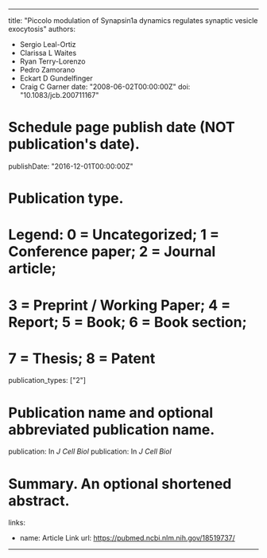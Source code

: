 
---
title: "Piccolo modulation of Synapsin1a dynamics regulates synaptic vesicle exocytosis"
authors:
- Sergio Leal-Ortiz 
- Clarissa L Waites
- Ryan Terry-Lorenzo
- Pedro Zamorano
- Eckart D Gundelfinger
- Craig C Garner
date: "2008-06-02T00:00:00Z"
doi: "10.1083/jcb.200711167"

# Schedule page publish date (NOT publication's date).
publishDate: "2016-12-01T00:00:00Z"

# Publication type.
# Legend: 0 = Uncategorized; 1 = Conference paper; 2 = Journal article;
# 3 = Preprint / Working Paper; 4 = Report; 5 = Book; 6 = Book section;
# 7 = Thesis; 8 = Patent
publication_types: ["2"]

# Publication name and optional abbreviated publication name.
publication: In *J Cell Biol*
publication: In *J Cell Biol*

# Summary. An optional shortened abstract.


links:
- name: Article Link
  url: https://pubmed.ncbi.nlm.nih.gov/18519737/
---
